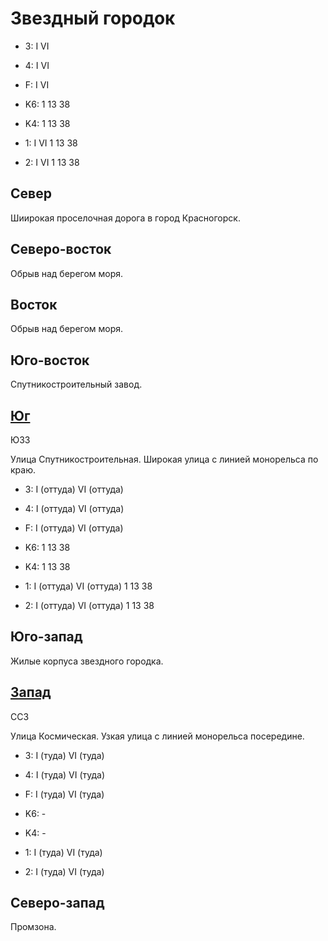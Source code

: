 # Звездный городок

* 3:    I   VI
* 4:    I   VI
* F:    I   VI

* K6:   1   13  38
* K4:   1   13  38
* 1:    I   VI
        1   13  38
* 2:    I   VI
        1   13  38

## Север

Шиирокая проселочная дорога в город Красногорск.

## Северо-восток

Обрыв над берегом моря.

## Восток

Обрыв над берегом моря.

## Юго-восток

Спутникостроительный завод.

## [Юг](./590017.md)

ЮЗЗ

Улица Спутникостроительная.
Широкая улица с линией монорельса по краю.

* 3:    I (оттуда)  VI (оттуда)
* 4:    I (оттуда)  VI (оттуда)
* F:    I (оттуда)  VI (оттуда)

* K6:   1   13  38
* K4:   1   13  38
* 1:    I (оттуда)  VI (оттуда)
        1   13  38
* 2:    I (оттуда)  VI (оттуда)
        1   13  38

## Юго-запад

Жилые корпуса звездного городка.

## [Запад](./585015.md)

ССЗ

Улица Космическая.
Узкая улица с линией монорельса посередине.

* 3:    I (туда)    VI (туда)
* 4:    I (туда)    VI (туда)
* F:    I (туда)    VI (туда)

* K6:   -
* K4:   -
* 1:    I (туда)    VI (туда)
* 2:    I (туда)    VI (туда)

## Северо-запад

Промзона.
